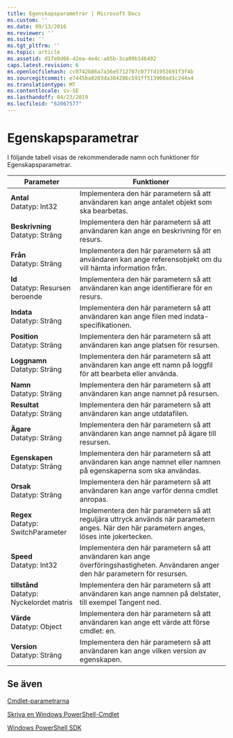 ```yaml
---
title: Egenskapsparametrar | Microsoft Docs
ms.custom: ''
ms.date: 09/13/2016
ms.reviewer: ''
ms.suite: ''
ms.tgt_pltfrm: ''
ms.topic: article
ms.assetid: d17e0d66-42ea-4e4c-a85b-3ca09b146492
caps.latest.revision: 6
ms.openlocfilehash: cc0742b86a7a36e5712707c077fd1952691f3f4b
ms.sourcegitcommit: e7445ba8203da304286c591ff513900ad1c244a4
ms.translationtype: MT
ms.contentlocale: sv-SE
ms.lasthandoff: 04/23/2019
ms.locfileid: "62067577"
---
```

# <a name="property-parameters"></a>Egenskapsparametrar

I följande tabell visas de rekommenderade namn och funktioner för Egenskapsparametrar.

|Parameter|Funktioner|
|---|---|
|**Antal**<br>Datatyp: Int32|Implementera den här parametern så att användaren kan ange antalet objekt som ska bearbetas.|
|**Beskrivning**<br>Datatyp: Sträng|Implementera den här parametern så att användaren kan ange en beskrivning för en resurs.|
|**Från**<br>Datatyp: Sträng|Implementera den här parametern så att användaren kan ange referensobjekt om du vill hämta information från.|
|**Id**<br>Datatyp: Resursen beroende|Implementera den här parametern så att användaren kan ange identifierare för en resurs.|
|**Indata**<br>Datatyp: Sträng|Implementera den här parametern så att användaren kan ange filen med indata-specifikationen.|
|**Position**<br>Datatyp: Sträng|Implementera den här parametern så att användaren kan ange platsen för resursen.|
|**Loggnamn**<br>Datatyp: Sträng|Implementera den här parametern så att användaren kan ange ett namn på loggfil för att bearbeta eller använda.|
|**Namn**<br>Datatyp: Sträng|Implementera den här parametern så att användaren kan ange namnet på resursen.|
|**Resultat**<br>Datatyp: Sträng|Implementera den här parametern så att användaren kan ange utdatafilen.|
|**Ägare**<br>Datatyp: Sträng|Implementera den här parametern så att användaren kan ange namnet på ägare till resursen.|
|**Egenskapen**<br>Datatyp: Sträng|Implementera den här parametern så att användaren kan ange namnet eller namnen på egenskaperna som ska användas.|
|**Orsak**<br>Datatyp: Sträng|Implementera den här parametern så att användaren kan ange varför denna cmdlet anropas.|
|**Regex**<br>Datatyp: SwitchParameter|Implementera den här parametern så att reguljära uttryck används när parametern anges. När den här parametern anges, löses inte jokertecken.|
|**Speed**<br>Datatyp: Int32|Implementera den här parametern så att användaren kan ange överföringshastigheten. Användaren anger den här parametern för resursen.|
|**tillstånd**<br>Datatyp: Nyckelordet matris|Implementera den här parametern så att användaren kan ange namnen på delstater, till exempel Tangent ned.|
|**Värde**<br>Datatyp: Object|Implementera den här parametern så att användaren kan ange ett värde att förse cmdlet: en.|
|**Version**<br>Datatyp: Sträng|Implementera den här parametern så att användaren kan ange vilken version av egenskapen.|

## <a name="see-also"></a>Se även

[Cmdlet-parametrarna](./cmdlet-parameters.md)

[Skriva en Windows PowerShell-Cmdlet](./writing-a-windows-powershell-cmdlet.md)

[Windows PowerShell SDK](../windows-powershell-reference.md)
